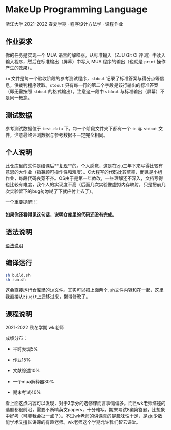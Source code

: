 # MakeUp Programming Language

浙江大学 2021-2022 春夏学期 · 程序设计方法学 · 课程作业

## 作业要求

你的任务是实现一个 MUA 语言的解释器。从标准输入（ZJU Git CI 评测）中读入输入程序，然后在标准输出（屏幕）中写入 MUA 程序的输出（也就是 `print` 操作产生的效果）。

 `in` 文件是每一个验收阶段的参考测试程序，`stdout` 记录了标准答案与得分点等信息，供裁判程序读取。`stdout` 只有每一行的第二个字段是该行输出的标准答案（即无需按照 `stdout` 的格式输出）。注意这一段中 `stdout` 与标准输出（屏幕）不是同一概念。

## 测试数据

参考测试数据位于 `test-data` 下。每一个阶段文件夹下都有一个 `in` 与 `stdout` 文件，注意最终评测数据与参考数据不一定完全相同。

## 个人说明

此仓库里的文件是结课后**<u>复现</u>**的。个人感觉，这是在zju三年下来写得比较有意思的大作业（指兼顾可操作性和难度）。C大程写的代码比较草率，而且是小组作业，每段代码良莠不齐。OS由于是第一年教改，一些理解还不深入，文档写得也比较有难度，我个人的实现度不高（后面几次实验像虚拟内存映射，只是把前几次实验留下的bug匆匆糊了下就应付上去了）。

一个重要提醒‼️：

#### **如果你还看得见这句话，说明仓库里的代码还没有完成。**

## 语法说明

[语法说明](https://github.com/Tropinene/mua/wiki)

## 编译运行

```bash
sh build.sh
sh run.sh
```

这会直接运行仓库里的`in`文件。其实可以把上面两个`.sh`文件内容和在一起，这里我直接从`zjugit`上迁移过来，懒得修改了。

## 课程说明

2021-2022 秋冬学期 	wk老师

成绩分布：

* 平时表现5%

* 作业15%
* 文献综述10%
* 一个mua解释器30%
* 期末考试40%

看上面这点内容可以发现，对于2学分的选修课而言事情偏多。而且wk老师综述的选题都很前沿，需要不断啃英文papers，十分难写。期末考试8道简答题，比想象中好考（可能我会扯一点？）。不过wk老师的讲课真的是趣味性十足，是zju少数能学术又擅长讲课的有趣老师。wk老师这个学期允许我们智云课堂。
